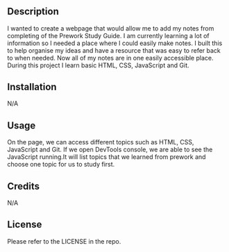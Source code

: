 # <Prework Study Guide Webpage>

## Description

I wanted to create a webpage that would allow me to add my notes from completing of the Prework Study Guide. I am currently learning a lot of information so I needed a place where I could easily make notes. I built this to help organise my ideas and have a resource that was easy to refer back to when needed. Now all of my notes are in one easily accessible place. During this project I learn basic HTML, CSS, JavaScript and Git.


## Installation

N/A

## Usage

On the page, we can access different topics such as HTML, CSS, JavaScript and Git. If we open DevTools console, we are able to see the JavaScript running.It will list topics that we learned from prework and choose one topic for us to study first. 

## Credits

N/A

## License

Please refer to the LICENSE in the repo.


